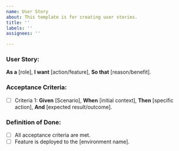 ```yaml
---
name: User Story
about: This template is for creating user stories.
title: ''
labels: ''
assignees: ''

---
```


### User Story: 
**As a** [role],
**I want** [action/feature],
**So that** [reason/benefit].
   
### Acceptance Criteria: 
- [ ] Criteria 1:
**Given** [Scenario], 
**When** [initial context],
**Then**  [specific action], 
**And** [expected result/outcome].
      
### Definition of Done: 
- [ ] All acceptance criteria are met.
- [ ] Feature is deployed to the [environment name].
